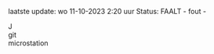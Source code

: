laatste update: 
wo 11-10-2023  2:20   uur 
Status: FAALT - fout - 
<div class="service R">J</div><div class="service R">git</div><div class="service Y">microstation</div>